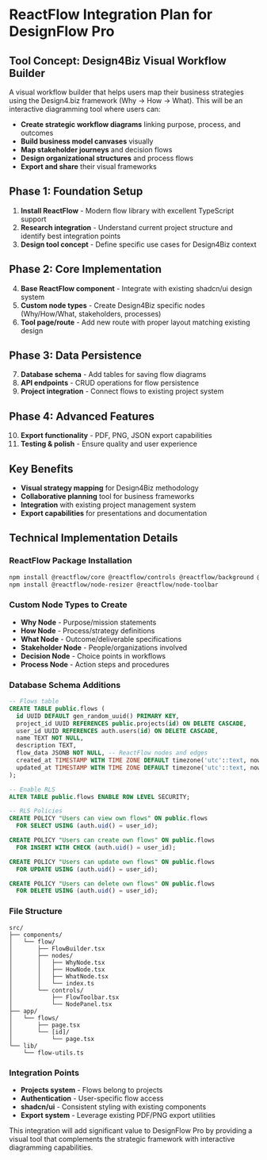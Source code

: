 # ReactFlow Integration Plan for DesignFlow Pro

## **Tool Concept: Design4Biz Visual Workflow Builder**

A visual workflow builder that helps users map their business strategies using the Design4.biz framework (Why → How → What). This will be an interactive diagramming tool where users can:

- **Create strategic workflow diagrams** linking purpose, process, and outcomes
- **Build business model canvases** visually
- **Map stakeholder journeys** and decision flows
- **Design organizational structures** and process flows
- **Export and share** their visual frameworks

## **Phase 1: Foundation Setup**
1. **Install ReactFlow** - Modern flow library with excellent TypeScript support
2. **Research integration** - Understand current project structure and identify best integration points
3. **Design tool concept** - Define specific use cases for Design4Biz context

## **Phase 2: Core Implementation**
4. **Base ReactFlow component** - Integrate with existing shadcn/ui design system
5. **Custom node types** - Create Design4Biz specific nodes (Why/How/What, stakeholders, processes)
6. **Tool page/route** - Add new route with proper layout matching existing design

## **Phase 3: Data Persistence**
7. **Database schema** - Add tables for saving flow diagrams
8. **API endpoints** - CRUD operations for flow persistence
9. **Project integration** - Connect flows to existing project system

## **Phase 4: Advanced Features**
10. **Export functionality** - PDF, PNG, JSON export capabilities
11. **Testing & polish** - Ensure quality and user experience

## **Key Benefits**
- **Visual strategy mapping** for Design4Biz methodology
- **Collaborative planning** tool for business frameworks
- **Integration** with existing project management system
- **Export capabilities** for presentations and documentation

## **Technical Implementation Details**

### ReactFlow Package Installation
```bash
npm install @reactflow/core @reactflow/controls @reactflow/background @reactflow/minimap
npm install @reactflow/node-resizer @reactflow/node-toolbar
```

### Custom Node Types to Create
- **Why Node** - Purpose/mission statements
- **How Node** - Process/strategy definitions
- **What Node** - Outcome/deliverable specifications
- **Stakeholder Node** - People/organizations involved
- **Decision Node** - Choice points in workflows
- **Process Node** - Action steps and procedures

### Database Schema Additions
```sql
-- Flows table
CREATE TABLE public.flows (
  id UUID DEFAULT gen_random_uuid() PRIMARY KEY,
  project_id UUID REFERENCES public.projects(id) ON DELETE CASCADE,
  user_id UUID REFERENCES auth.users(id) ON DELETE CASCADE,
  name TEXT NOT NULL,
  description TEXT,
  flow_data JSONB NOT NULL, -- ReactFlow nodes and edges
  created_at TIMESTAMP WITH TIME ZONE DEFAULT timezone('utc'::text, now()) NOT NULL,
  updated_at TIMESTAMP WITH TIME ZONE DEFAULT timezone('utc'::text, now()) NOT NULL
);

-- Enable RLS
ALTER TABLE public.flows ENABLE ROW LEVEL SECURITY;

-- RLS Policies
CREATE POLICY "Users can view own flows" ON public.flows
  FOR SELECT USING (auth.uid() = user_id);

CREATE POLICY "Users can create own flows" ON public.flows
  FOR INSERT WITH CHECK (auth.uid() = user_id);

CREATE POLICY "Users can update own flows" ON public.flows
  FOR UPDATE USING (auth.uid() = user_id);

CREATE POLICY "Users can delete own flows" ON public.flows
  FOR DELETE USING (auth.uid() = user_id);
```

### File Structure
```
src/
├── components/
│   └── flow/
│       ├── FlowBuilder.tsx
│       ├── nodes/
│       │   ├── WhyNode.tsx
│       │   ├── HowNode.tsx
│       │   ├── WhatNode.tsx
│       │   └── index.ts
│       └── controls/
│           ├── FlowToolbar.tsx
│           └── NodePanel.tsx
├── app/
│   └── flows/
│       ├── page.tsx
│       └── [id]/
│           └── page.tsx
└── lib/
    └── flow-utils.ts
```

### Integration Points
- **Projects system** - Flows belong to projects
- **Authentication** - User-specific flow access
- **shadcn/ui** - Consistent styling with existing components
- **Export system** - Leverage existing PDF/PNG export utilities

This integration will add significant value to DesignFlow Pro by providing a visual tool that complements the strategic framework with interactive diagramming capabilities.